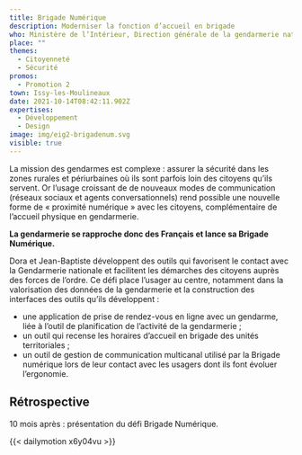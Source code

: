 ```yaml
---
title: Brigade Numérique
description: Moderniser la fonction d’accueil en brigade
who: Ministère de l’Intérieur, Direction générale de la gendarmerie nationale (DGGN)
place: ""
themes:
  - Citoyenneté
  - Sécurité
promos:
  - Promotion 2
town: Issy-les-Moulineaux
date: 2021-10-14T08:42:11.902Z
expertises:
  - Développement
  - Design
image: img/eig2-brigadenum.svg
visible: true
---
```

La mission des gendarmes est complexe : assurer la sécurité dans les zones rurales et périurbaines où ils sont parfois loin des citoyens qu’ils servent. Or l’usage croissant de de nouveaux modes de communication (réseaux sociaux et agents conversationnels) rend possible une nouvelle forme de « proximité numérique » avec les citoyens, complémentaire de l’accueil physique en gendarmerie.

**La gendarmerie se rapproche donc des Français et lance sa Brigade Numérique.**

Dora et Jean-Baptiste développent des outils qui favorisent le contact avec la Gendarmerie nationale et facilitent les démarches des citoyens auprès des forces de l’ordre. Ce défi place l’usager au centre, notamment dans la valorisation des données de la gendarmerie et la construction des interfaces des outils qu’ils développent :

* une application de prise de rendez-vous en ligne avec un gendarme, liée à l’outil de planification de l’activité de la gendarmerie ;
* un outil qui recense les horaires d’accueil en brigade des unités territoriales ;
* un outil de gestion de communication multicanal utilisé par la Brigade numérique lors de leur contact avec les usagers dont ils font évoluer l’ergonomie.

## Rétrospective

10 mois après : présentation du défi Brigade Numérique.

{{< dailymotion x6y04vu >}}